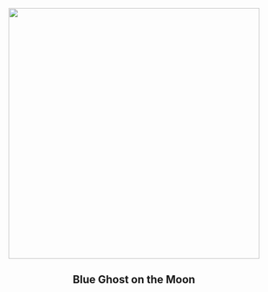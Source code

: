 
<p align="center"><img src="https://apod.nasa.gov/apod/image/2503/BlueGhostShadow_Firefly_960.jpg" width="500" height="500"></p>
<h2 align="center"> Blue Ghost on the Moon </h2>
